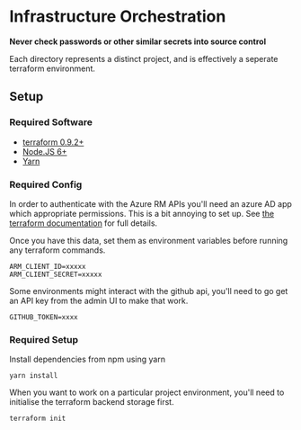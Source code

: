 # Infrastructure Orchestration

**Never check passwords or other similar secrets into source control**

Each directory represents a distinct project, and is effectively a seperate terraform environment.

## Setup

### Required Software

 * [terraform 0.9.2+](http://terraform.io/)
 * [Node.JS 6+](https://nodejs.org/)
 * [Yarn](https://yarnpkg.com/en/)

### Required Config

In order to authenticate with the Azure RM APIs you'll need an azure AD app which appropriate permissions. This is a bit annoying to set up. See [the terraform documentation](https://www.terraform.io/docs/providers/azurerm/index.html#creating-credentials) for full details.

Once you have this data, set them as environment variables before running any terraform commands.

```
ARM_CLIENT_ID=xxxxx
ARM_CLIENT_SECRET=xxxxx
```

Some environments might interact with the github api, you'll need to go get an API key from the admin UI to make that work.

```
GITHUB_TOKEN=xxxx
```

### Required Setup

Install dependencies from npm using yarn
```
yarn install
```

When you want to work on a particular project environment, you'll need to initialise the terraform backend storage first.

```
terraform init
```
